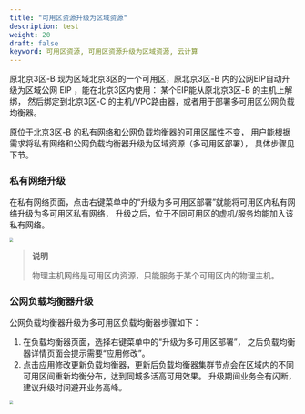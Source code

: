 ```yaml
---
title: "可用区资源升级为区域资源"
description: test
weight: 20
draft: false
keyword: 可用区资源, 可用区资源升级为区域资源, 云计算
---
```


原北京3区-B 现为区域北京3区的一个可用区，原北京3区-B 内的公网EIP自动升级为区域公网 EIP ，能在北京3区内使用： 某个EIP能从原北京3区-B 的主机上解绑， 然后绑定到北京3区-C 的主机/VPC路由器，或者用于部署多可用区公网负载均衡器。

原位于北京3区-B 的私有网络和公网负载均衡器的可用区属性不变， 用户能根据需求将私有网络和公网负载均衡器升级为区域资源（多可用区部署）， 具体步骤见下节。

### 私有网络升级

在私有网络页面，点击右键菜单中的“升级为多可用区部署”就能将可用区内私有网络升级为多可用区私有网络， 升级之后，位于不同可用区的虚机/服务均能加入该私有网络。

<img src="../_images/vxnet_upgrade_to_region.png" style="zoom:40%;" />

> **说明**
>
> 物理主机网络是可用区内资源，只能服务于某个可用区内的物理主机。

### 公网负载均衡器升级

公网负载均衡器升级为多可用区负载均衡器步骤如下：

1. 在负载均衡器页面，选择右键菜单中的“升级为多可用区部署”， 之后负载均衡器详情页面会提示需要“应用修改”。
2. 点击应用修改更新负载均衡器，更新后负载均衡器集群节点会在区域内的不同可用区间重新均衡分布，达到同城多活高可用效果。 升级期间业务会有闪断，建议升级时间避开业务高峰。

<img src="../_images/lbc_upgrade_to_region.png" style="zoom:35%;" />
